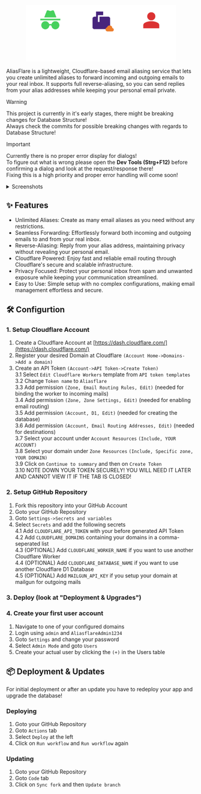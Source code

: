 <p align="center">
<picture>
  <source media="(prefers-color-scheme: dark)" srcset="./public/logo_dark.png">
  <source media="(prefers-color-scheme: light)" srcset="./public/logo.png">
  <img alt="Logo" src="./public/logo_dark.png" width=400>
</picture>
</p>

AliasFlare is a lightweight, Cloudflare-based email aliasing service that lets you create unlimited aliases to forward incoming and outgoing emails to your real inbox. It supports full reverse-aliasing, so you can send replies from your alias addresses while keeping your personal email private.

> [!WARNING]  
> This project is currently in it's early stages, there might be breaking changes for Database Structure!  
> Always check the commits for possible breaking changes with regards to Database Structure!

> [!IMPORTANT]  
> Currently there is no proper error display for dialogs!   
> To figure out what is wrong please open the <b>Dev Tools (Strg+F12)</b> before confirming a dialog and look at the request/response there!   
> Fixing this is a high priority and proper error handling will come soon!


<details>
  <summary>Screenshots</summary>
  <img alt="Screenshot" src="./resources/PREVIEW_ALIASES.png" width="24.8%"> 
  <img alt="Screenshot" src="./resources/PREVIEW_CATEGORIES.png" width="24.8%"> 
  <img alt="Screenshot" src="./resources/PREVIEW_DESTINATIONS.png" width="24.8%"> 
  <img alt="Screenshot" src="./resources/PREVIEW_LOGIN.png" width="24.8%">   
  <img alt="Screenshot" src="./resources/PREVIEW_CREATECATEGORY.png" width="24.8%"> 
  <img alt="Screenshot" src="./resources/PREVIEW_CREATEDESTINATION.png" width="24.8%"> 
  <img alt="Screenshot" src="./resources/PREVIEW_CREATEALIAS.png" width="24.8%"> 
</details>

## ✨ Features
- Unlimited Aliases: Create as many email aliases as you need without any restrictions.
- Seamless Forwarding: Effortlessly forward both incoming and outgoing emails to and from your real inbox.
- Reverse-Aliasing: Reply from your alias address, maintaining privacy without revealing your personal email.
- Cloudflare Powered: Enjoy fast and reliable email routing through Cloudflare's secure and scalable infrastructure.
- Privacy Focused: Protect your personal inbox from spam and unwanted exposure while keeping your communication streamlined.
- Easy to Use: Simple setup with no complex configurations, making email management effortless and secure.

## 🛠 Configurtion
### 1. Setup Cloudflare Account
1. Create a Cloudflare Account at [https://dash.cloudflare.com/](https://dash.cloudflare.com/)
2. Register your desired Domain at Cloudflare `(Account Home->Domains->Add a domain)`
3. Create an API Token `(Account->API Token->Create Token)`  
  3.1 Select `Edit Cloudflare Workers` template from `API token templates`  
  3.2 Change `Token name` to `Aliasflare`  
  3.3 Add permission `(Zone, Email Routing Rules, Edit)` (needed for binding the worker to incoming mails)   
  3.4 Add permission `(Zone, Zone Settings, Edit)` (needed for enabling email routing)  
  3.5 Add permission `(Account, D1, Edit)` (needed for creating the database)  
  3.6 Add permission `(Account, Email Routing Addresses, Edit)` (needed for destinations)  
  3.7 Select your account under `Account Resources` `(Include, YOUR ACCOUNT)`  
  3.8 Select your domain under `Zone Resources` `(Include, Specific zone, YOUR DOMAIN)`  
  3.9 Click on `Continue to summary` and then on `Create Token`  
  3.10 NOTE DOWN YOUR TOKEN SECURELY! YOU WILL NEED IT LATER AND CANNOT VIEW IT IF THE TAB IS CLOSED!

### 2. Setup GitHub Repository
1. Fork this repository into your GitHub Account
2. Goto your GitHub Repository
3. Goto `Settings->Secrets and variables`
4. Select `Secrets` and add the following secrets  
  4.1 Add `CLOUDFLARE_API_TOKEN` with your before generated API Token  
  4.2 Add `CLOUDFLARE_DOMAINS` containing your domains in a comma-seperated list   
  4.3 (OPTIONAL) Add `CLOUDFLARE_WORKER_NAME` if you want to use another Cloudflare Worker  
  4.4 (OPTIONAL) Add `CLOUDFLARE_DATABASE_NAME` if you want to use another Cloudflare D1 Database  
  4.5 (OPTIONAL) Add `MAILGUN_API_KEY` if you setup your domain at mailgun for outgoing mails

### 3. Deploy (look at "Deployment & Upgrades")

### 4. Create your first user account
1. Navigate to one of your configured domains
2. Login using `admin` and `AliasflareAdmin1234`
3. Goto `Settings` and change your password
4. Select `Admin Mode` and goto `Users`
5. Create your actual user by clicking the `(+)` in the Users table

## 📦 Deployment & Updates

For initial deployment or after an update you have to redeploy your app and upgrade the database!

### Deploying
1. Goto your GitHub Repository
2. Goto `Actions` tab
3. Select `Deploy` at the left  
4. Click on `Run workflow` and `Run workflow` again

### Updating
1. Goto your GitHub Repository
2. Goto `Code` tab
3. Click on `Sync fork` and then `Update branch` 